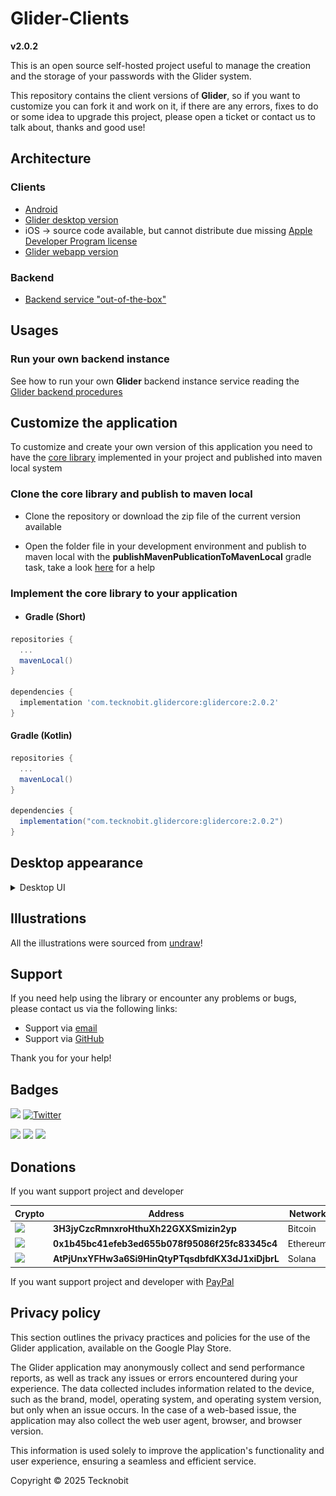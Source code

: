 # Glider-Clients

**v2.0.2**

This is an open source self-hosted project useful to manage the creation and the storage of
your passwords with the Glider system.

This repository contains the client versions of **Glider**,
so if you want to customize you can fork it and work on it, if there are any errors, fixes to do or
some
idea to upgrade this project, please open a ticket or contact us to talk about, thanks and good
use!

## Architecture

### Clients

- [Android](https://play.google.com/store/apps/details?id=com.tecknobit.glider)
- [Glider desktop version](https://github.com/N7ghtm4r3/Glider-Clients/releases/tag/2.0.2)
- iOS -> source code available, but cannot distribute due
  missing [Apple Developer Program license](https://developer.apple.com/programs/)
- [Glider webapp version](https://github.com/N7ghtm4r3/Glider-WebApp)

### Backend

- [Backend service "out-of-the-box"](https://github.com/N7ghtm4r3/Glider/releases/tag/2.0.2)

## Usages

### Run your own backend instance

See how to run your own **Glider** backend instance service reading
the [Glider backend procedures](https://github.com/N7ghtm4r3/Glider#readme)

## Customize the application

To customize and create your own version of this application you need to have
the [core library](https://github.com/N7ghtm4r3/Glider/tree/main/core)
implemented in your project and published into maven local system

### Clone the core library and publish to maven local

- Clone the repository or download the zip file of the current version available

- Open the folder file in your development environment and publish to maven local with the
  **publishMavenPublicationToMavenLocal** gradle task, take a
  look [here](https://docs.gradle.org/current/userguide/publishing_maven.html)
  for a help

### Implement the core library to your application

- #### Gradle (Short)

```gradle
repositories {
  ...
  mavenLocal()
}

dependencies {
  implementation 'com.tecknobit.glidercore:glidercore:2.0.2'
}
```

#### Gradle (Kotlin)

```gradle
repositories {
  ...
  mavenLocal()
}

dependencies {
  implementation("com.tecknobit.glidercore:glidercore:2.0.2")
}
```

## Desktop appearance

<details>
  <summary>Desktop UI</summary>
  <img src="https://github.com/N7ghtm4r3/Glider-Clients/blob/main/images/generate_desktop_eng.png" alt="generate_password"/>
  <img src="https://github.com/N7ghtm4r3/Glider-Clients/blob/main/images/insert_desktop_eng.png" alt="insert_password"/>
  <img src="https://github.com/N7ghtm4r3/Glider-Clients/blob/main/images/keychain_desktop_eng.png" alt="keychain"/>
  <img src="https://github.com/N7ghtm4r3/Glider-Clients/blob/main/images/account_desktop_eng.png" alt="account"/>
</details>

## Illustrations

All the illustrations were sourced from [undraw](https://undraw.co/)!

## Support

If you need help using the library or encounter any problems or bugs, please contact us via the
following links:

- Support via [email](mailto:infotecknobitcompany@gmail.com)
- Support via [GitHub](https://github.com/N7ghtm4r3/Glider-Clients/issues/new)

Thank you for your help!

## Badges

[![](https://img.shields.io/badge/Google_Play-414141?style=for-the-badge&logo=google-play&logoColor=white)](https://play.google.com/store/apps/developer?id=Tecknobit)
[![Twitter](https://img.shields.io/badge/Twitter-1DA1F2?style=for-the-badge&logo=twitter&logoColor=white)](https://twitter.com/tecknobit)

[![](https://img.shields.io/badge/Java-ED8B00?style=for-the-badge&logo=java&logoColor=white)](https://www.oracle.com/java/)
[![](https://img.shields.io/badge/Kotlin-0095D5?&style=for-the-badge&logo=kotlin&logoColor=white)](https://kotlinlang.org/)
[![](https://img.shields.io/badge/Android-3DDC84?style=for-the-badge&logo=android&logoColor=white)](https://play.google.com/store/apps/details?id=com.tecknobit.glider)

## Donations

If you want support project and developer

| Crypto                                                                                              | Address                                          | Network  |
|-----------------------------------------------------------------------------------------------------|--------------------------------------------------|----------|
| ![](https://img.shields.io/badge/Bitcoin-000000?style=for-the-badge&logo=bitcoin&logoColor=white)   | **3H3jyCzcRmnxroHthuXh22GXXSmizin2yp**           | Bitcoin  |
| ![](https://img.shields.io/badge/Ethereum-3C3C3D?style=for-the-badge&logo=Ethereum&logoColor=white) | **0x1b45bc41efeb3ed655b078f95086f25fc83345c4**   | Ethereum |
| ![](https://img.shields.io/badge/Solana-000?style=for-the-badge&logo=Solana&logoColor=9945FF)       | **AtPjUnxYFHw3a6Si9HinQtyPTqsdbfdKX3dJ1xiDjbrL** | Solana   |

If you want support project and developer
with [PayPal](https://www.paypal.com/donate/?hosted_button_id=5QMN5UQH7LDT4)

## Privacy policy

This section outlines the privacy practices and policies for the use of the Glider application,
available on the Google Play Store.

The Glider application may anonymously collect and send performance reports, as well as track any
issues or errors encountered during your experience. The data collected includes information related
to the device, such
as the brand, model, operating system, and operating system version, but only when an issue occurs.
In the case of a
web-based issue, the application may also collect the web user agent, browser, and browser version.

This information is used solely to improve the application's functionality and user experience,
ensuring a seamless and
efficient service.

Copyright © 2025 Tecknobit